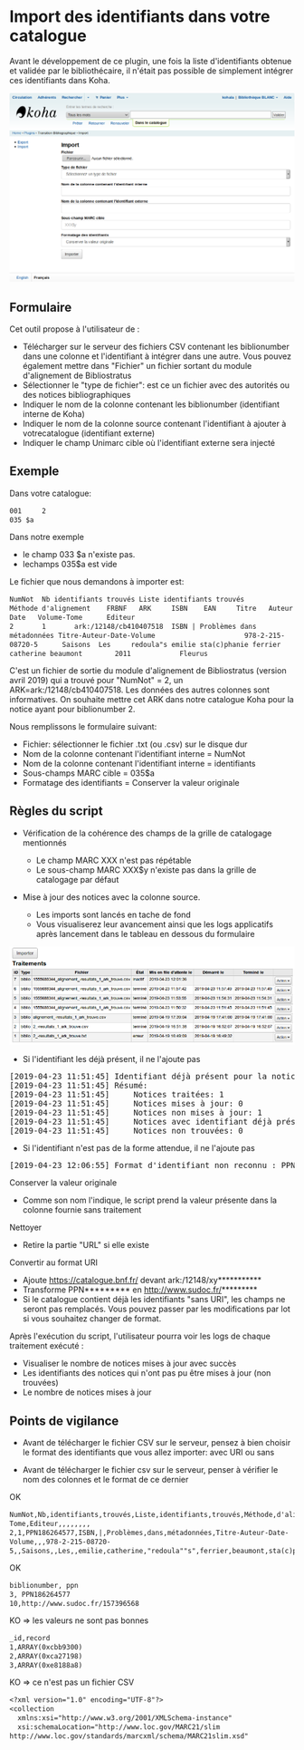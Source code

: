# Import des identifiants dans votre catalogue

Avant le développement de ce plugin, une fois la liste d'identifiants obtenue et validée par le
bibliothécaire, il n'était pas possible de simplement intégrer ces identifiants dans
Koha.

![Plugin - outil d'import](images/koha-plugin-tb-import.png)

## Formulaire

Cet outil propose à l'utilisateur de :
* Télécharger sur le serveur des fichiers CSV contenant les
biblionumber dans une colonne et l'identifiant à intégrer dans une autre. Vous pouvez également mettre dans "Fichier" un fichier sortant du module d'alignement de Bibliostratus
* Sélectionner le "type de fichier": est ce un fichier avec des autorités ou des notices bibliographiques
* Indiquer le nom de la colonne contenant les biblionumber (identifiant interne de Koha)
* Indiquer le nom de la colonne source contenant l'identifiant à ajouter à votrecatalogue (identifiant externe)
* Indiquer le champ Unimarc cible où l'identifiant externe sera injecté

## Exemple

Dans votre catalogue:
```
001     2
035 $a
```
Dans notre exemple
* le champ 033   $a n'existe pas.
* lechamps 035$a est vide

Le fichier que nous demandons à importer est:

```
NumNot  Nb identifiants trouvés Liste identifiants trouvés      Méthode d'alignement    FRBNF   ARK     ISBN    EAN     Titre   Auteur  Date   Volume-Tome      Editeur
2       1       ark:/12148/cb410407518  ISBN | Problèmes dans métadonnées Titre-Auteur-Date-Volume                      978-2-215-08720-5      Saisons  Les     redoula"s emilie sta(c)phanie ferrier catherine beaumont        2011            Fleurus
```

C'est un fichier de sortie du module d'alignement de Bibliostratus (version avril 2019) qui a trouvé pour "NumNot" = 2, un ARK=ark:/12148/cb410407518. Les données des autres colonnes sont informatives. On souhaite mettre cet ARK dans notre catalogue Koha pour la notice ayant pour biblionumber 2.

Nous remplissons le formulaire suivant:
* Fichier: sélectionner le fichier .txt (ou .csv) sur le disque dur
* Nom de la colonne contenant l'identifiant interne = NumNot
* Nom de la colonne contenant l'identifiant interne = identifiants
* Sous-champs MARC cible = 035$a
* Formatage des identifiants = Conserver la valeur originale

## Règles du script

* Vérification de la cohérence des champs de la grille de catalogage
mentionnés
  * Le champ MARC XXX n'est pas répétable
  * Le sous-champ MARC XXX$y n'existe pas dans la grille de catalogage par défaut

* Mise à jour des notices avec la colonne source.
  * Les imports sont lancés en tache de fond
  * Vous visualiserez leur avancement ainsi que les logs applicatifs après lancement dans le tableau en dessous du formulaire

![Plugin - outil d'import - liste des traitements](images/koha-plugin-tb-import-traitements.png)

* Si l'identifiant les déjà présent, il ne l'ajoute pas
<pre>
[2019-04-23 11:51:45] Identifiant déjà présent pour la notice 2 (ligne 2)
[2019-04-23 11:51:45] Résumé:
[2019-04-23 11:51:45]     Notices traitées: 1
[2019-04-23 11:51:45]     Notices mises à jour: 0
[2019-04-23 11:51:45]     Notices non mises à jour: 1
[2019-04-23 11:51:45]     Notices avec identifiant déjà présent: 1
[2019-04-23 11:51:45]     Notices non trouvées: 0
</pre>

* Si l'identifiant n'est pas de la forme attendue, il ne l'ajoute pas
<pre>
[2019-04-23 12:06:55] Format d'identifiant non reconnu : PPN12345678
</pre>

Conserver la valeur originale
* Comme son nom l'indique, le script prend la valeur présente dans la colonne fournie sans traitement

Nettoyer
* Retire la partie "URL" si elle existe

Convertir au format URI
* Ajoute  https://catalogue.bnf.fr/ devant ark:/12148/xy***********
* Transforme  PPN*********  en http://www.sudoc.fr/*********
* Si le catalogue contient déjà les identifiants "sans URI", les champs ne seront pas remplacés. Vous pouvez passer par les modifications par lot si vous souhaitez changer de format.

Après l'exécution du script, l'utilisateur pourra voir les logs de chaque traitement exécuté :
* Visualiser le nombre de notices mises à jour avec succès
* Les identifiants des notices qui n'ont pas pu être mises à jour (non
trouvées)
* Le nombre de notices mises à jour

## Points de vigilance

* Avant de télécharger le fichier CSV sur le serveur, pensez à bien choisir le format des identifiants que vous allez importer: avec URI ou sans

* Avant de télécharger le fichier csv sur le serveur, penser à vérifier le nom des colonnes et le format de ce dernier

OK
```
NumNot,Nb,identifiants,trouvés,Liste,identifiants,trouvés,Méthode,d'alignement,FRBNF,ARK,ISBN,EAN,Titre,Auteur,Date,Volume-Tome,Editeur,,,,,,,,
2,1,PPN186264577,ISBN,|,Problèmes,dans,métadonnées,Titre-Auteur-Date-Volume,,,978-2-215-08720-5,,Saisons,,Les,,emilie,catherine,"redoula""s",ferrier,beaumont,sta(c)phanie,2011,,Fleurus
```
OK
```
biblionumber, ppn
3, PPN186264577
10,http://www.sudoc.fr/157396568
```

KO => les valeurs ne sont pas bonnes
```
_id,record
1,ARRAY(0xcbb9300)
2,ARRAY(0xca27198)
3,ARRAY(0xe8188a8)
```

KO => ce n'est pas un fichier CSV
```
<?xml version="1.0" encoding="UTF-8"?>
<collection
  xmlns:xsi="http://www.w3.org/2001/XMLSchema-instance"
  xsi:schemaLocation="http://www.loc.gov/MARC21/slim http://www.loc.gov/standards/marcxml/schema/MARC21slim.xsd"
```
